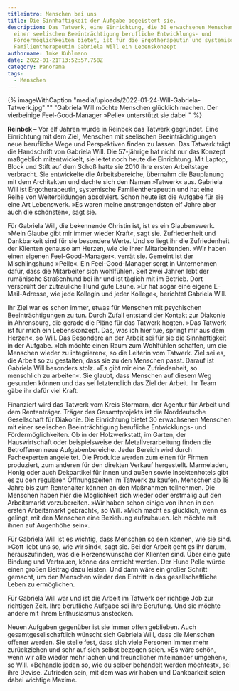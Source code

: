 ```yaml
---
titleintro: Menschen bei uns
title: Die Sinnhaftigkeit der Aufgabe begeistert sie.
description: Das Tatwerk, eine Einrichtung, die 30 erwachsenen Menschen mit
  einer seelischen Beeinträchtigung berufliche Entwicklungs- und
  Fördermöglichkeiten bietet, ist für die Ergotherapeutin und systemische
  Familientherapeutin Gabriela Will ein Lebenskonzept
authorname: Imke Kuhlmann
date: 2022-01-21T13:52:57.758Z
category: Panorama
tags:
  - Menschen
---
```



{% imageWithCaption "media/uploads/2022-01-24-Will-Gabriela-Tatwerk.jpg" "" "Gabriela Will möchte Menschen glücklich machen. Der vierbeinige Feel-Good-Manager »Pelle« unterstützt sie dabei   " %}

**Reinbek –** Vor elf Jahren wurde in Reinbek das Tatwerk gegründet. Eine Einrichtung mit dem Ziel, Menschen mit seelischen Beeinträchtigungen neue berufliche Wege und Perspektiven finden zu lassen. Das Tatwerk trägt die Handschrift von Gabriela Will. Die 57-jährige hat nicht nur das Konzept maßgeblich mitentwickelt, sie leitet noch heute die Einrichtung. Mit Laptop, Block und Stift auf dem Schoß hatte sie 2010 ihre ersten Arbeitstage verbracht. Sie entwickelte die Arbeitsbereiche, übernahm die Bauplanung mit dem Architekten und dachte sich den Namen »Tatwerk« aus. Gabriela Will ist Ergotherapeutin, systemische Familientherapeutin und hat eine Reihe von Weiterbildungen absolviert. Schon heute ist die Aufgabe für sie eine Art Lebenswerk. »Es waren meine anstrengendsten elf Jahre aber auch die schönsten«, sagt sie. 

Für Gabriela Will, die bekennende Christin ist, ist es ein Glaubenswerk. »Mein Glaube gibt mir immer wieder Kraft«, sagt sie. Zufriedenheit und Dankbarkeit sind für sie besondere Werte. Und so liegt ihr die Zufriedenheit der Klienten genauso am Herzen, wie die ihrer Mitarbeitenden. »Wir haben einen eigenen Feel-Good-Manager«, verrät sie. Gemeint ist der Mischlingshund »Pelle«. Ein Feel-Good-Manager sorgt in Unternehmen dafür, dass die Mitarbeiter sich wohlfühlen. Seit zwei Jahren lebt der rumänische Straßenhund bei ihr und ist täglich mit im Betrieb. Dort versprüht der zutrauliche Hund gute Laune. »Er hat sogar eine eigene E-Mail-Adresse, wie jede Kollegin und jeder Kollege«, berichtet Gabriela Will.

Ihr Ziel war es schon immer, etwas für Menschen mit psychischen Beeinträchtigungen zu tun. Durch Zufall entstand der Kontakt zur Diakonie in Ahrensburg, die gerade die Pläne für das Tatwerk hegten. »Das Tatwerk ist für mich ein Lebenskonzept. Das, was ich hier tue, springt mir aus dem Herzen«, so Will. Das Besondere an der Arbeit sei für sie die Sinnhaftigkeit in der Aufgabe. »Ich möchte einen Raum zum Wohlfühlen schaffen, um die Menschen wieder zu integrieren«, so die Leiterin vom Tatwerk. Ziel sei es, die Arbeit so zu gestalten, dass sie zu den Menschen passt. Darauf ist Gabriela Will besonders stolz. »Es gibt mir eine Zufriedenheit, so menschlich zu arbeiten«. Sie glaubt, dass Menschen auf diesem Weg gesunden können und das sei letztendlich das Ziel der Arbeit. Ihr Team gäbe ihr dafür viel Kraft.

Finanziert wird das Tatwerk vom Kreis Stormarn, der Agentur für Arbeit und dem Rententräger. Träger des Gesamtprojekts ist die Norddeutsche Gesellschaft für Diakonie. Die Einrichtung bietet 30 erwachsenen Menschen mit einer seelischen Beeinträchtigung berufliche Entwicklungs- und Fördermöglichkeiten. Ob in der Holzwerkstatt, im Garten, der Hauswirtschaft oder beispielsweise der Metallverarbeitung finden die Betroffenen neue Aufgabenbereiche. Jeder Bereich wird durch Fachexperten angeleitet. Die Produkte werden zum einen für Firmen produziert, zum anderen für den direkten Verkauf hergestellt. Marmeladen, Honig oder auch Dekoartikel für innen und außen sowie Insektenhotels gibt es zu den regulären Öffnungszeiten im Tatwerk zu kaufen. Menschen ab 18 Jahre bis zum Rentenalter können an den Maßnahmen teilnehmen. Die Menschen haben hier die Möglichkeit sich wieder oder erstmalig auf den Arbeitsmarkt vorzubereiten. »Wir haben schon einige von ihnen in den ersten Arbeitsmarkt gebracht«, so Will. »Mich macht es glücklich, wenn es gelingt, mit den Menschen eine Beziehung aufzubauen. Ich möchte mit ihnen auf Augenhöhe sein«. 

Für Gabriela Will ist es wichtig, dass Menschen so sein können, wie sie sind. »Gott liebt uns so, wie wir sind«, sagt sie. Bei der Arbeit geht es ihr darum, herauszufinden, was die Herzenswünsche der Klienten sind. Über eine gute Bindung und Vertrauen, könne das erreicht werden. Der Hund Pelle würde einen großen Beitrag dazu leisten. Und dann wäre ein großer Schritt gemacht, um den Menschen wieder den Eintritt in das gesellschaftliche Leben zu ermöglichen.

Für Gabriela Will war und ist die Arbeit im Tatwerk der richtige Job zur richtigen Zeit. Ihre berufliche Aufgabe sei ihre Berufung. Und sie möchte andere mit ihrem Enthusiasmus anstecken. 

Neuen Aufgaben gegenüber ist sie immer offen geblieben. Auch gesamtgesellschaftlich wünscht sich Gabriela Will, dass die Menschen offener werden. Sie stelle fest, dass sich viele Personen immer mehr zurückziehen und sehr auf sich selbst bezogen seien. »Es wäre schön, wenn wir alle wieder mehr lachen und freundlicher miteinander umgehen«, so Will. »Behandle jeden so, wie du selber behandelt werden möchtest«, sei ihre Devise. Zufrieden sein, mit dem was wir haben und Dankbarkeit seien dabei wichtige Maxime.